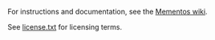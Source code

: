 For instructions and documentation, see the [Mementos wiki](https://github.com/ransford/mementos/wiki).

See [license.txt](https://github.com/ransford/mementos/raw/master/license.txt) for licensing terms.
